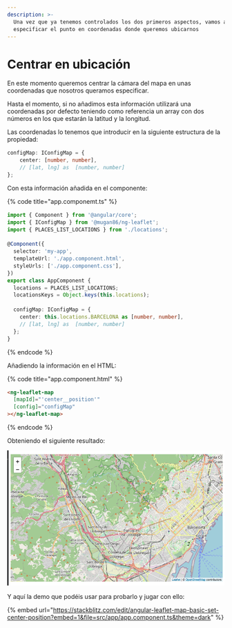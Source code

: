 ```yaml
---
description: >-
  Una vez que ya tenemos controlados los dos primeros aspectos, vamos a
  especificar el punto en coordenadas donde queremos ubicarnos
---
```


# Centrar en ubicación

En este momento queremos centrar la cámara del mapa en unas coordenadas que nosotros queramos especificar.

Hasta el momento, si no añadimos esta información utilizará una coordenadas por defecto teniendo como referencia un array con dos números en los que estarán la latitud y la longitud.

Las coordenadas lo tenemos que introducir en la siguiente estructura de la propiedad:

```typescript
configMap: IConfigMap = {
    center: [number, number],
    // [lat, lng] as  [number, number]
};
```

Con esta información añadida en el componente:

{% code title="app.componemt.ts" %}
```typescript
import { Component } from '@angular/core';
import { IConfigMap } from '@mugan86/ng-leaflet';
import { PLACES_LIST_LOCATIONS } from './locations';

@Component({
  selector: 'my-app',
  templateUrl: './app.component.html',
  styleUrls: ['./app.component.css'],
})
export class AppComponent {
  locations = PLACES_LIST_LOCATIONS;
  locationsKeys = Object.keys(this.locations);

  configMap: IConfigMap = {
    center: this.locations.BARCELONA as [number, number],
    // [lat, lng] as  [number, number]
  };
}
```
{% endcode %}

Añadiendo la información  en el HTML:

{% code title="app.component.html" %}
```html
<ng-leaflet-map
  [mapId]="'center__position'"
  [config]="configMap"
></ng-leaflet-map>
```
{% endcode %}

Obteniendo el siguiente resultado:

![](../../.gitbook/assets/02-mapa-center.png)

Y aquí la demo que podéis usar para probarlo y jugar con ello:

{% embed url="https://stackblitz.com/edit/angular-leaflet-map-basic-set-center-position?embed=1&file=src/app/app.component.ts&theme=dark" %}

